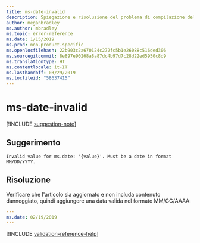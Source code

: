```yaml
---
title: ms-date-invalid
description: Spiegazione e risoluzione del problema di compilazione della documentazione ms-date-invalid
author: meganbradley
ms.author: mbradley
ms.topic: error-reference
ms.date: 1/15/2019
ms.prod: non-product-specific
ms.openlocfilehash: 22b903c2a670124c272fc5b1e26088c516ded306
ms.sourcegitcommit: 8e897e90268a8a87dc4b97d7c28d22ed5950c8d9
ms.translationtype: HT
ms.contentlocale: it-IT
ms.lasthandoff: 03/29/2019
ms.locfileid: "58637415"
---
```

# <a name="ms-date-invalid"></a>ms-date-invalid

[!INCLUDE [suggestion-note](includes/suggestion-note.md)]

## <a name="suggestion"></a>Suggerimento

`Invalid value for ms.date: '{value}'. Must be a date in format MM/DD/YYYY.`

## <a name="resolution"></a>Risoluzione

Verificare che l'articolo sia aggiornato e non includa contenuto danneggiato, quindi aggiungere una data valida nel formato MM/GG/AAAA:

```yml
---
ms.date: 02/19/2019
---
```

<!--make sure to add this file to your includes folder and verify the path-->
[!INCLUDE [validation-reference-help](includes/validation-reference-help.md)]
